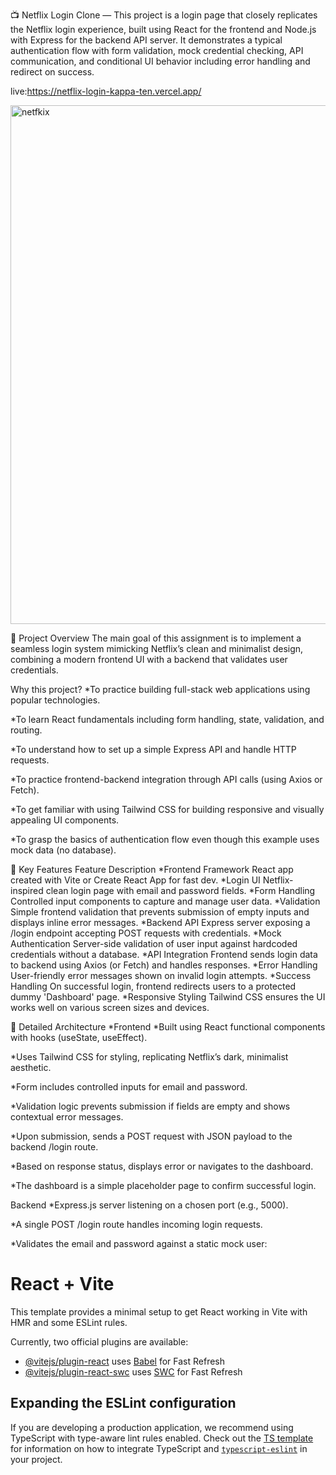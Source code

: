 📺 Netflix Login Clone — 
This project is a login page that closely replicates the Netflix login experience, built using React for the frontend and Node.js with Express for the backend API server. It demonstrates a typical authentication flow with form validation, mock credential checking, API communication, and conditional UI behavior including error handling and redirect on success.


live:https://netflix-login-kappa-ten.vercel.app/


<img width="1905" height="830" alt="netfkix" src="https://github.com/user-attachments/assets/13827a49-7dbf-43e5-aa6e-99882e9e8c96" />


📝 Project Overview
The main goal of this assignment is to implement a seamless login system mimicking Netflix’s clean and minimalist design, combining a modern frontend UI with a backend that validates user credentials.

Why this project?
*To practice building full-stack web applications using popular technologies.

*To learn React fundamentals including form handling, state, validation, and routing.

*To understand how to set up a simple Express API and handle HTTP requests.

*To practice frontend-backend integration through API calls (using Axios or Fetch).

*To get familiar with using Tailwind CSS for building responsive and visually appealing UI components.

*To grasp the basics of authentication flow even though this example uses mock data (no database).

🎯 Key Features
Feature	Description
*Frontend Framework	React app created with Vite or Create React App for fast dev.
*Login UI	Netflix-inspired clean login page with email and password fields.
*Form Handling	Controlled input components to capture and manage user data.
*Validation	Simple frontend validation that prevents submission of empty inputs and displays inline error messages.
*Backend API	Express server exposing a /login endpoint accepting POST requests with credentials.
*Mock Authentication	Server-side validation of user input against hardcoded credentials without a database.
*API Integration	Frontend sends login data to backend using Axios (or Fetch) and handles responses.
*Error Handling	User-friendly error messages shown on invalid login attempts.
*Success Handling	On successful login, frontend redirects users to a protected dummy 'Dashboard' page.
*Responsive Styling	Tailwind CSS ensures the UI works well on various screen sizes and devices.

🧩 Detailed Architecture
*Frontend
*Built using React functional components with hooks (useState, useEffect).

*Uses Tailwind CSS for styling, replicating Netflix’s dark, minimalist aesthetic.

*Form includes controlled inputs for email and password.

*Validation logic prevents submission if fields are empty and shows contextual error messages.

*Upon submission, sends a POST request with JSON payload to the backend /login route.

*Based on response status, displays error or navigates to the dashboard.

*The dashboard is a simple placeholder page to confirm successful login.

Backend
*Express.js server listening on a chosen port (e.g., 5000).

*A single POST /login route handles incoming login requests.

*Validates the email and password against a static mock user:





# React + Vite

This template provides a minimal setup to get React working in Vite with HMR and some ESLint rules.

Currently, two official plugins are available:

- [@vitejs/plugin-react](https://github.com/vitejs/vite-plugin-react/blob/main/packages/plugin-react) uses [Babel](https://babeljs.io/) for Fast Refresh
- [@vitejs/plugin-react-swc](https://github.com/vitejs/vite-plugin-react/blob/main/packages/plugin-react-swc) uses [SWC](https://swc.rs/) for Fast Refresh

## Expanding the ESLint configuration

If you are developing a production application, we recommend using TypeScript with type-aware lint rules enabled. Check out the [TS template](https://github.com/vitejs/vite/tree/main/packages/create-vite/template-react-ts) for information on how to integrate TypeScript and [`typescript-eslint`](https://typescript-eslint.io) in your project.
